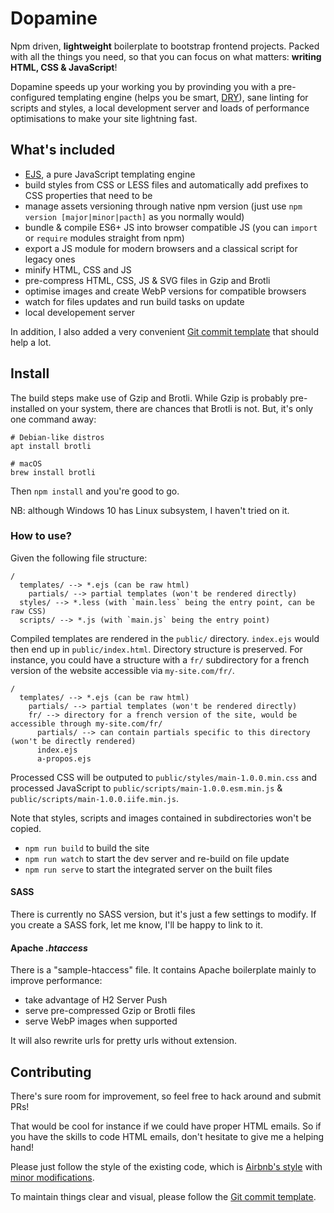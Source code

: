 # Dopamine
Npm driven, **lightweight** boilerplate to bootstrap frontend projects.
Packed with all the things you need, so that you can focus on what matters: **writing HTML, CSS & JavaScript**!

Dopamine speeds up your working you by provinding you with a pre-configured templating engine (helps you be smart, [DRY](https://encyclopedia.thefreedictionary.com/Don%27t+Repeat+Yourself)), sane linting for scripts and styles, a local development server and loads of performance optimisations to make your site lightning fast.

## What's included
* [EJS](https://ejs.co/), a pure JavaScript templating engine
* build styles from CSS or LESS files and automatically add prefixes to CSS properties that need to be
* manage assets versioning through native npm version (just use `npm version [major|minor|pacth]` as you normally would)
* bundle & compile ES6+ JS into browser compatible JS (you can `import` or `require` modules straight from npm)
* export a JS module for modern browsers and a classical script for legacy ones
* minify HTML, CSS and JS
* pre-compress HTML, CSS, JS & SVG files in Gzip and Brotli
* optimise images and create WebP versions for compatible browsers
* watch for files updates and run build tasks on update
* local developement server

In addition, I also added a very convenient [Git commit template](https://github.com/Buzut/git-emojis-hook) that should help a lot.

## Install
The build steps make use of Gzip and Brotli. While Gzip is probably pre-installed on your system, there are chances that Brotli is not. But, it's only one command away:

```
# Debian-like distros
apt install brotli

# macOS
brew install brotli
```

Then `npm install` and you're good to go.

NB: although Windows 10 has Linux subsystem, I haven't tried on it.

### How to use?
Given the following file structure:

```
/
  templates/ --> *.ejs (can be raw html)
    partials/ --> partial templates (won't be rendered directly)
  styles/ --> *.less (with `main.less` being the entry point, can be raw CSS)
  scripts/ --> *.js (with `main.js` being the entry point)
```

Compiled templates are rendered in the `public/` directory. `index.ejs` would then end up in `public/index.html`. Directory structure is preserved. For instance, you could have a structure with a `fr/` subdirectory for a french version of the website accessible via `my-site.com/fr/`.

```
/
  templates/ --> *.ejs (can be raw html)
    partials/ --> partial templates (won't be rendered directly)
    fr/ --> directory for a french version of the site, would be accessible through my-site.com/fr/
      partials/ --> can contain partials specific to this directory (won't be directly rendered)
      index.ejs
      a-propos.ejs
```

Processed CSS will be outputed to `public/styles/main-1.0.0.min.css` and processed JavaScript to `public/scripts/main-1.0.0.esm.min.js` & `public/scripts/main-1.0.0.iife.min.js`.

Note that styles, scripts and images contained in subdirectories won't be copied.

* `npm run build` to build the site
* `npm run watch` to start the dev server and re-build on file update
* `npm run serve` to start the integrated server on the built files

#### SASS
There is currently no SASS version, but it's just a few settings to modify. If you create a SASS fork, let me know, I'll be happy to link to it.

#### Apache _.htaccess_
There is a "sample-htaccess" file. It contains Apache boilerplate mainly to improve performance:

* take advantage of H2 Server Push
* serve pre-compressed Gzip or Brotli files
* serve WebP images when supported

It will also rewrite urls for pretty urls without extension.

## Contributing
There's sure room for improvement, so feel free to hack around and submit PRs!

That would be cool for instance if we could have proper HTML emails. So if you have the skills to code HTML emails, don't hesitate to give me a helping hand!

Please just follow the style of the existing code, which is [Airbnb's style](http://airbnb.io/javascript/) with [minor modifications](.eslintrc).

To maintain things clear and visual, please follow the [Git commit template](https://github.com/Buzut/git-emojis-hook).
